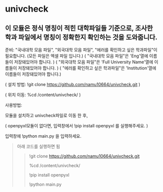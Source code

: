 # univcheck
## 이 모듈은 정식 명칭이 적힌 대학파일들 기준으로, 조사한 학과 파일에서 명칭이 정확한지 확인하는 것을 도와줍니다.

 준비: "국내대학 모음 파일", "외국대학 모음 파일", "에러를 확인하고 싶은 학과파일"이 필요합니다.
 (모든 파일은 엑셀 파일 입니다.)
 ( "국내대학 모음 파일"은 'Eng'열에 이름들이 저장돼있어야 합니다. )
 ( "외국대학 모음 파일"은 'Full University Name'열에 이름들이 저장돼있어야 합니다. )
 ( "에러를 확인하고 싶은 학과파일"은 'Institution'열에 이름들이 저장돼있어야 합니다.)
 
 ( 설치 방법: !git clone https://github.com/namu10664/univcheck.git )
 
 ( 위치 이동: %cd /content/univcheck/ )

 사용방법: 
 
 모듈을 설치하고 univcheck파일로 이동 한 후,

 ( openpyxl모듈이 없다면, 입력창에서 !pip install openpyxl 를 실행해주세요. )
 
 입력창에 !python main.py 을 입력하세요.


>아래 코드를 실행하면 됨
>
>>!git clone https://github.com/namu10664/univcheck.git
>>
>>%cd /content/univcheck/
>>
>>!pip install openpyxl 
>>
>>!python main.py
